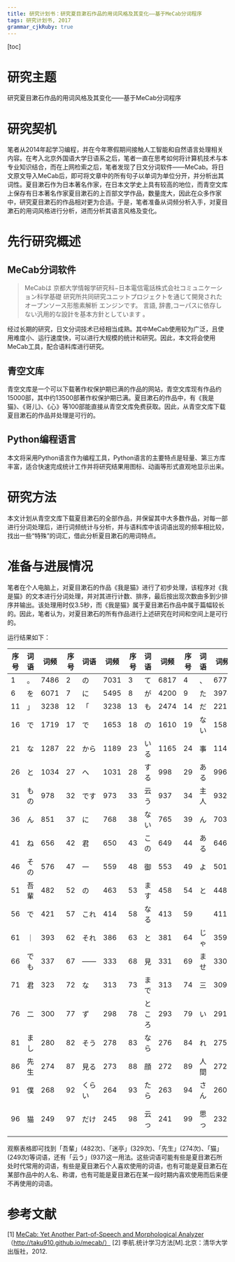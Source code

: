 ```yaml
---
title: 研究计划书：研究夏目漱石作品的用词风格及其变化——基于MeCab分词程序
tags: 研究计划书, 2017
grammar_cjkRuby: true
---
```


[toc]

# 研究主题
研究夏目漱石作品的用词风格及其变化——基于MeCab分词程序

# 研究契机
笔者从2014年起学习编程，并在今年寒假期间接触人工智能和自然语言处理相关内容。在考入北京外国语大学日语系之后，笔者一直在思考如何将计算机技术与本专业知识结合，而在上网检索之后，笔者发现了日文分词软件——MeCab。将日文原文导入MeCab后，即可将文章中的所有句子以单词为单位分开，并分析出其词性。夏目漱石作为日本著名作家，在日本文学史上具有较高的地位，而青空文库上保存有日本著名作家夏目漱石的上百部文学作品，数量庞大，因此在众多作家中，研究夏目漱石的作品相对更为合适。于是，笔者准备从词频分析入手，对夏目漱石的用词风格进行分析，进而分析其语言风格及变化。

# 先行研究概述
## MeCab分词软件
> MeCabは 京都大学情報学研究科−日本電信電話株式会社コミュニケーション科学基礎 研究所共同研究ユニットプロジェクトを通じて開発されたオープンソース形態素解析 エンジンです。 言語, 辞書,コーパスに依存しない汎用的な設計を基本方針としています 。

经过长期的研究，日文分词技术已经相当成熟。其中MeCab使用较为广泛，且使用难度小、运行速度快，可以进行大规模的统计和研究。因此，本文将会使用MeCab工具，配合语料库进行研究。

## 青空文库

青空文库是一个可以下载著作权保护期已满的作品的网站，青空文库现有作品约15000部，其中约13500部著作权保护期已满。夏目漱石的作品中，有《我是猫》、《哥儿》、《心》等100部能直接从青空文库免费获取。因此，从青空文库下载夏目漱石的作品并处理是可行的。

## Python编程语言

本文将采用Python语言作为编程工具，Python语言的主要特点是轻量、第三方库丰富，适合快速完成统计工作并将研究结果用图标、动画等形式直观地显示出来。

# 研究方法

本文计划从青空文库下载夏目漱石的全部作品，并保留其中大多数作品，对每一部进行分词处理后，进行词频统计与分析，并与语料库中该词语出现的频率相比较，找出一些“特殊”的词汇，借此分析夏目漱石的用词特点。

# 准备与进展情况

笔者在个人电脑上，对夏目漱石的作品《我是猫》进行了初步处理，该程序对《我是猫》的文本进行分词处理，并对其进行计数、排序，最后按出现次数由多到少排序并输出。该处理用时仅3.5秒，而《我是猫》属于夏目漱石作品中属于篇幅较长的。因此，笔者认为，对夏目漱石的所有作品进行上述研究在时间和空间上是可行的。

运行结果如下：

|序号|词语|词频|序号|词语|词频|序号|词语|词频|序号|词语|词频|序号|词语|词频|
|---|---|---|---|---|---|---|---|---|---|---|---|---|---|---|
|1|。|7486|2|の|7031|3|て|6817|4|、|6773|5|は|6424|
|6|を|6071|7|に|5495|8|が|4200|9|た|3974|10|と|3547|
|11|」|3238|12|「|3238|13|も|2474|14|だ|2212|15|し|2053|
|16|で|1719|17|で|1653|18|の|1610|19|ない|1587|20|か|1529|
|21|な|1287|22|から|1189|23|いる|1165|24|事|1145|25|が|1138|
|26|と|1034|27|へ|1031|28|する|998|29|ある|996|30|う|980|
|31|もの|978|32|です|973|33|云う|937|34|主人|932|35|から|851|
|36|ん|851|37|に|768|38|ない|765|39|ん|703|40|よう|669|
|41|ね|656|42|君|650|43|この|649|44|ある|646|45|ば|584|
|46|その|576|47|一|559|48|御|553|49|よ|501|50|何|499|
|51|吾輩|482|52|の|463|53|ます|458|54|と|448|55|…|433|
|56|で|421|57|これ|414|58|なる|413|59|　|411|60|なっ|404|
|61|｜|393|62|それ|386|63|と|381|64|じゃ|359|65|人|355|
|66|でも|337|67|――|333|68|見|331|69|ませ|330|70|迷亭|329|
|71|君|323|72|な|313|73|まで|313|74|三|309|75|さ|302|
|76|二|300|77|ず|298|78|ところ|293|79|い|291|80|時|284|
|81|まし|280|82|そう|278|83|なら|276|84|れ|275|85|ぬ|275|
|86|先生|274|87|見る|273|88|顔|272|89|人間|272|90|だろ|270|
|91|僕|268|92|くらい|264|93|たら|263|94|さん|260|95|方|257|
|96|猫|249|97|だけ|245|98|云っ|241|99|思っ|232|100|ばかり|231|

观察表格即可找到「吾輩」(482次)、「迷亭」(329次)、「先生」(274次)、「猫」(249次)等词语，还有「云う」(937)这一用法。这些词语可能有些是夏目漱石所处时代常用的词语，有些是夏目漱石个人喜欢使用的词语，也有可能是夏目漱石在某部作品中的人名、称谓，也有可能是夏目漱石在某一段时期内喜欢使用而后来便不再使用的词语。

# 参考文献

[1] [MeCab: Yet Another Part-of-Speech and Morphological Analyzer][3]
（http://taku910.github.io/mecab/）
[2] 李航.统计学习方法[M].北京：清华大学出版社，2012.


  [3]: http://taku910.github.io/mecab/